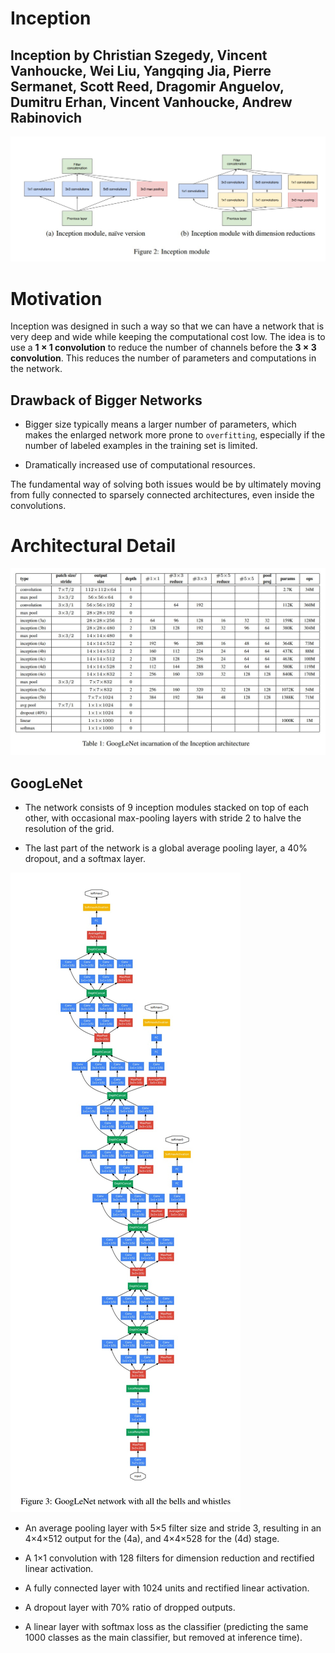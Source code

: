 # Inception

## Inception by Christian Szegedy, Vincent Vanhoucke, Wei Liu, Yangqing Jia, Pierre Sermanet, Scott Reed, Dragomir Anguelov, Dumitru Erhan, Vincent Vanhoucke, Andrew Rabinovich 

![Inception](images/0501.jpeg)

# Motivation

Inception was designed in such a way so that we can have a network that is very deep and wide while keeping the computational cost low. The idea is to use a **1 × 1 convolution** to reduce the number of channels before the **3 × 3 convolution**. This reduces the number of parameters and computations in the network.

## Drawback of Bigger Networks

- Bigger size typically means a larger number of parameters, which makes the enlarged network more prone to `overfitting`, especially if the number of labeled examples in the training set is limited.

- Dramatically increased use of computational resources.

The fundamental way of solving both issues would be by ultimately moving from fully connected to sparsely connected architectures, even inside the convolutions.

# Architectural Detail

![Inception](images/0502.jpeg)

## GoogLeNet

- The network consists of 9 inception modules stacked on top of each other, with occasional max-pooling layers with stride 2 to halve the resolution of the grid.

- The last part of the network is a global average pooling layer, a 40% dropout, and a softmax layer.

![GoogLeNet](images/0503.jpeg)

- An average pooling layer with 5×5 filter size and stride 3, resulting in an 4×4×512 output for the (4a), and 4×4×528 for the (4d) stage.

- A 1×1 convolution with 128 filters for dimension reduction and rectified linear activation. 

- A fully connected layer with 1024 units and rectified linear activation.

- A dropout layer with 70% ratio of dropped outputs.

- A linear layer with softmax loss as the classifier (predicting the same 1000 classes as the main classifier, but removed at inference time).
